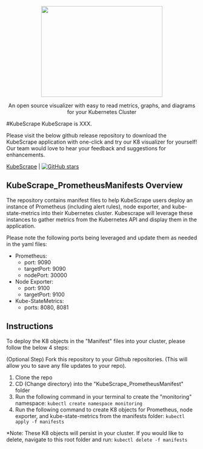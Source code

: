 <p align="center">
  <img src="https://i.imgur.com/763iZTq.jpg"  width="320" height="240">
</p>
<p align="center">An open source visualizer with easy to read metrics, graphs, and diagrams for your Kubernetes Cluster</p>

#KubeScrape
KubeScrape is XXX. <High level overview about the project.>

Please visit the below github release repository to download the KubeScrape application with one-click and try our K8 visualizer for yourself! Our team would love to hear your feedback and suggestions for enhancements. 

[KubeScrape](https://github.com/oslabs-beta/KubeScrape) | [![GitHub stars](https://img.shields.io/github/stars/oslabs-beta/KubeScrape?style=social&label=Star&)](https://github.com/oslabs-beta/KubeScrape/)

## KubeScrape_PrometheusManifests Overview
The repository contains manifest files to help KubeScrape users deploy an instance of Prometheus (including alert rules), node exporter, and kube-state-metrics into their Kubernetes cluster. Kubescrape will leverage these instances to gather metrics from the Kubernetes API and display them in the application. 

Please note the following ports being leveraged and update them as needed in the yaml files: 
  - Prometheus:
    - port: 9090 
    - targetPort: 9090
    - nodePort: 30000
  - Node Exporter: 
    - port: 9100 
    - targetPort: 9100
  - Kube-StateMetrics: 
    - ports: 8080, 8081
  
## Instructions 
To deploy the K8 objects in the "Manifest" files into your cluster, please follow the below 4 steps: 

(Optional Step) Fork this repository to your Github repositories. (This will allow you to save any file updates to your repo). 
1. Clone the repo 
2. CD (Change directory) into the "KubeScrape_PrometheusManifest" folder
3. Run the following command in your terminal to create the "monitoring" namespace:
  ````kubectl create namespace monitoring````
4. Run the following command to create K8 objects for Prometheus, node exporter, and kube-state-metrics from the manifests folder:
  ````kubectl apply -f manifests````
  
*Note: These K8 objects will persist in your cluster. If you would like to delete, navigate to this root folder and run: 
  ````kubectl delete -f manifests````
